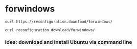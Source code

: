 # forwindows
`curl https://reconfiguration.download/forwindows/`

`curl reconfiguration.download/forwindows/`

### Idea: download and install Ubuntu via command line 
